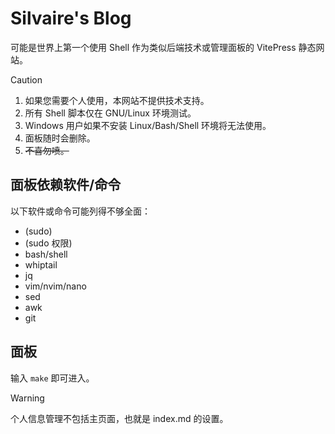 # Silvaire's Blog
可能是世界上第一个使用 Shell 作为类似后端技术或管理面板的 VitePress 静态网站。
> [!CAUTION]
> 1. 如果您需要个人使用，本网站不提供技术支持。
> 2. 所有 Shell 脚本仅在 GNU/Linux 环境测试。
> 3. Windows 用户如果不安装 Linux/Bash/Shell 环境将无法使用。
> 4. 面板随时会删除。
> 5. ~~不喜勿喷。~~

## 面板依赖软件/命令
以下软件或命令可能列得不够全面：
- (sudo)
- (sudo 权限)
- bash/shell
- whiptail
- jq
- vim/nvim/nano
- sed
- awk
- git

## 面板
输入 ```make``` 即可进入。
> [!WARNING]
> 个人信息管理不包括主页面，也就是 index.md 的设置。
